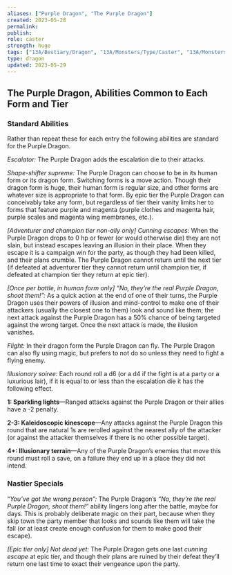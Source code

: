```yaml
---
aliases: ["Purple Dragon", "The Purple Dragon"]
created: 2023-05-28
permalink: 
publish: 
role: caster
strength: huge
tags: ["13A/Bestiary/Dragon", "13A/Monsters/Type/Caster", "13A/Monsters/Strength/triple"]
type: dragon
updated: 2023-05-29
---
```


## The Purple Dragon, Abilities Common to Each Form and Tier

### Standard Abilities

Rather than repeat these for each entry the following abilities are standard for the Purple Dragon.

*Escalator:* The Purple Dragon adds the escalation die to their attacks.

*Shape-shifter supreme:* The Purple Dragon can choose to be in its human form or its dragon form. Switching forms is a move action. Though their dragon form is huge, their human form is regular size, and other forms are whatever size is appropriate to that form. By epic tier the Purple Dragon can conceivably take any form, but regardless of tier their vanity limits her to forms that feature purple and magenta (purple clothes and magenta hair, purple scales and magenta wing membranes, etc.).

*[Adventurer and champion tier non-ally only] Cunning escapes:* When the Purple Dragon drops to 0 hp or fewer (or would otherwise die) they are not slain, but instead escapes leaving an illusion in their place. When they escape it is a campaign win for the party, as though they had been killed, and their plans crumble. The Purple Dragon cannot return until the next tier (if defeated at adventurer tier they cannot return until champion tier, if defeated at champion tier they return at epic tier).

*[Once per battle, in human form only] “No, they’re the real Purple Dragon, shoot them!”:* As a quick action at the end of one of their turns, the Purple Dragon uses their powers of illusion and mind-control to make one of their attackers (usually the closest one to them) look and sound like them; the next attack against the Purple Dragon has a 50% chance of being targeted against the wrong target. Once the next attack is made, the illusion vanishes.

*Flight:* In their dragon form the Purple Dragon can fly. The Purple Dragon can also fly using magic, but prefers to not do so unless they need to fight a flying enemy.

*Illusionary soiree:* Each round roll a d6 (or a d4 if the fight is at a party or a luxurious lair), if it is equal to or less than the escalation die it has the following effect.

**1: Sparkling lights**—Ranged attacks against the Purple Dragon or their allies have a -2 penalty.

**2-3: Kaleidoscopic kinescope**—Any attacks against the Purple Dragon this round that are natural 1s are rerolled against the nearest ally of the attacker (or against the attacker themselves if there is no other possible target).

**4+: Illusionary terrain**—Any of the Purple Dragon’s enemies that move this round must roll a save, on a failure they end up in a place they did not intend.

### Nastier Specials

“*You’ve got the wrong person”:* The Purple Dragon’s *“No, they’re the real Purple Dragon, shoot them!”* ability lingers long after the battle, maybe for days. This is probably deliberate magic on their part, because when they skip town the party member that looks and sounds like them will take the fall (or at least create enough confusion for them to make good their escape).

*[Epic tier only] Not dead yet:* The Purple Dragon gets one last *cunning escape* at epic tier, and though their plans are ruined by their defeat they’ll return one last time to exact their vengeance upon the party.